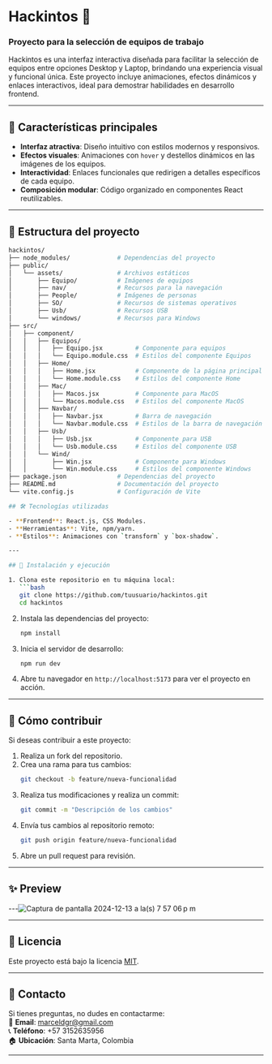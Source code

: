 # Hackintos 🚀  
### Proyecto para la selección de equipos de trabajo

Hackintos es una interfaz interactiva diseñada para facilitar la selección de equipos entre opciones Desktop y Laptop, brindando una experiencia visual y funcional única. Este proyecto incluye animaciones, efectos dinámicos y enlaces interactivos, ideal para demostrar habilidades en desarrollo frontend.

---

## 🚩 Características principales  
- **Interfaz atractiva**: Diseño intuitivo con estilos modernos y responsivos.  
- **Efectos visuales**: Animaciones con `hover` y destellos dinámicos en las imágenes de los equipos.  
- **Interactividad**: Enlaces funcionales que redirigen a detalles específicos de cada equipo.  
- **Composición modular**: Código organizado en componentes React reutilizables.  

--- 

## 📁 Estructura del proyecto  

```bash
hackintos/
├── node_modules/             # Dependencias del proyecto
├── public/
│   └── assets/               # Archivos estáticos
│       ├── Equipo/           # Imágenes de equipos
│       ├── nav/              # Recursos para la navegación
│       ├── People/           # Imágenes de personas
│       ├── SO/               # Recursos de sistemas operativos
│       ├── Usb/              # Recursos USB
│       └── windows/          # Recursos para Windows
├── src/
│   ├── component/
│   │   ├── Equipos/
│   │   │   ├── Equipo.jsx         # Componente para equipos
│   │   │   └── Equipo.module.css  # Estilos del componente Equipos
│   │   ├── Home/
│   │   │   ├── Home.jsx           # Componente de la página principal
│   │   │   └── Home.module.css    # Estilos del componente Home
│   │   ├── Mac/
│   │   │   ├── Macos.jsx          # Componente para MacOS
│   │   │   └── Macos.module.css   # Estilos del componente MacOS
│   │   ├── Navbar/
│   │   │   ├── Navbar.jsx         # Barra de navegación
│   │   │   └── Navbar.module.css  # Estilos de la barra de navegación
│   │   ├── Usb/
│   │   │   ├── Usb.jsx            # Componente para USB
│   │   │   └── Usb.module.css     # Estilos del componente USB
│   │   └── Wind/
│   │       ├── Win.jsx            # Componente para Windows
│   │       └── Win.module.css     # Estilos del componente Windows
├── package.json              # Dependencias del proyecto
├── README.md                 # Documentación del proyecto
└── vite.config.js            # Configuración de Vite

## 🛠️ Tecnologías utilizadas  

- **Frontend**: React.js, CSS Modules.  
- **Herramientas**: Vite, npm/yarn.  
- **Estilos**: Animaciones con `transform` y `box-shadow`.  

---

## 🚀 Instalación y ejecución  

1. Clona este repositorio en tu máquina local:  
   ```bash
   git clone https://github.com/tuusuario/hackintos.git
   cd hackintos
   ```

2. Instala las dependencias del proyecto:  
   ```bash
   npm install
   ```

3. Inicia el servidor de desarrollo:  
   ```bash
   npm run dev
   ```

4. Abre tu navegador en `http://localhost:5173` para ver el proyecto en acción.

---

## 🌟 Cómo contribuir  

Si deseas contribuir a este proyecto:  

1. Realiza un fork del repositorio.  
2. Crea una rama para tus cambios:  
   ```bash
   git checkout -b feature/nueva-funcionalidad
   ```  
3. Realiza tus modificaciones y realiza un commit:  
   ```bash
   git commit -m "Descripción de los cambios"
   ```  
4. Envía tus cambios al repositorio remoto:  
   ```bash
   git push origin feature/nueva-funcionalidad
   ```  
5. Abre un pull request para revisión.  

---

## ✨ Preview  

---![Captura de pantalla 2024-12-13 a la(s) 7 57 06 p m](https://github.com/user-attachments/assets/c31b1858-0d56-41b0-bb42-d66dc0ec5ac8)

---

## 📃 Licencia  

Este proyecto está bajo la licencia [MIT](LICENSE).

---

## 💬 Contacto  

Si tienes preguntas, no dudes en contactarme:  
📧 **Email**: [marceldgr@gmail.com](mailto:marceldgr@gmail.com)  
📞 **Teléfono**: +57 3152635956  
🏠 **Ubicación**: Santa Marta, Colombia  

---
